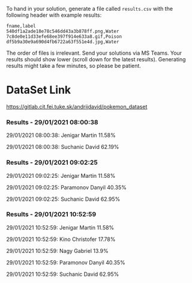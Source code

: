 To hand in your solution, generate a file called `results.csv` with the following header with example results:

```
fname,label
540df1a2ade18e78c546dd43a3b878ff.png,Water
7c8de0e11d33efe68ee397f914e633a8.gif,Poison
df5b9a30e9a690d4fb6722a63f551e4d.jpg,Water
```

The order of files is irrelevant. Send your solutions via MS Teams. Your results should show lower (scroll down for the latest results). Generating results might take a few minutes, so please be patient.

# DataSet Link

https://gitlab.cit.fei.tuke.sk/andrijdavid/pokemon_dataset


### Results - 29/01/2021 08:00:38
 
29/01/2021 08:00:38: Jenigar Martin 11.58% 
 
29/01/2021 08:00:38: Suchanic David 62.19% 


### Results - 29/01/2021 09:02:25
 
29/01/2021 09:02:25: Jenigar Martin 11.58% 
 
29/01/2021 09:02:25: Paramonov Danyil 40.35% 
 
29/01/2021 09:02:25: Suchanic David 62.95% 
 
 
### Results - 29/01/2021 10:52:59
 
29/01/2021 10:52:59: Jenigar Martin 11.58% 
 
29/01/2021 10:52:59: Kino Christofer 17.78% 
 
29/01/2021 10:52:59: Nagy Gabriel 13.9% 
 
29/01/2021 10:52:59: Paramonov Danyil 40.35% 
 
29/01/2021 10:52:59: Suchanic David 62.95% 
 
